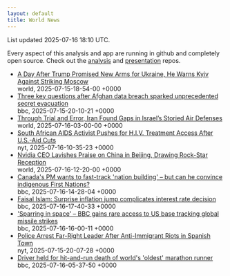 ```yaml
---
layout: default
title: World News
---
```


<div markdown="0">
<div class="byline small text-muted">List updated <span class="datetime">2025-07-16 18:10 UTC</span>.</div>

<p>Every aspect of this analysis and app are running in github and completely open source. Check out the <a href="https://github.com/Castro-Media/Analysis">analysis</a> and <a href="https://github.com/Castro-Media/TopStoryReview.com">presentation</a> repos.</p>
<ul>
<li><a href='https://www.wsj.com/world/russia/trump-advised-zelensky-to-take-the-fight-to-russia-senior-ukrainian-official-says-bdf7dffe'>A Day After Trump Promised New Arms for Ukraine, He Warns Kyiv Against Striking Moscow</a><div class='byline small text-muted'>world, <span class="datetime">2025-07-15-18-54-00 +0000</span></div></li>
<li><a href='https://www.bbc.com/news/articles/c9w12kdg5zko'>Three key questions after Afghan data breach sparked unprecedented secret evacuation</a><div class='byline small text-muted'>bbc, <span class="datetime">2025-07-15-20-10-21 +0000</span></div></li>
<li><a href='https://www.wsj.com/world/middle-east/iran-israel-air-defense-362826e3'>Through Trial and Error, Iran Found Gaps in Israel&#8217;s Storied Air Defenses</a><div class='byline small text-muted'>world, <span class="datetime">2025-07-16-03-00-00 +0000</span></div></li>
<li><a href='https://www.nytimes.com/2025/07/14/health/south-africa-aids-hiv-trump-funding-cuts.html'>South African AIDS Activist Pushes for H.I.V. Treatment Access After U.S.-Aid Cuts</a><div class='byline small text-muted'>nyt, <span class="datetime">2025-07-16-10-35-23 +0000</span></div></li>
<li><a href='https://www.wsj.com/world/asia/nvidia-ceo-lavishes-praise-on-china-in-beijing-drawing-rock-star-reception-3587377f'>Nvidia CEO Lavishes Praise on China in Beijing, Drawing Rock-Star Reception</a><div class='byline small text-muted'>world, <span class="datetime">2025-07-16-12-20-00 +0000</span></div></li>
<li><a href='https://www.bbc.com/news/articles/cew0kw29lvro'>Canada's PM wants to fast-track 'nation building' &#8211; but can he convince indigenous First Nations?</a><div class='byline small text-muted'>bbc, <span class="datetime">2025-07-16-14-28-04 +0000</span></div></li>
<li><a href='https://www.bbc.com/news/articles/c70xy9nv7p7o'>Faisal Islam: Surprise inflation jump complicates interest rate decision</a><div class='byline small text-muted'>bbc, <span class="datetime">2025-07-16-17-40-33 +0000</span></div></li>
<li><a href='https://www.bbc.com/news/articles/cy8k2nd7e9no'>'Sparring in space' &#8211; BBC gains rare access to US base tracking global missile strikes</a><div class='byline small text-muted'>bbc, <span class="datetime">2025-07-16-16-00-11 +0000</span></div></li>
<li><a href='https://www.nytimes.com/2025/07/15/world/europe/torre-pacheco-spain-anti-immigrant-riots-arrest.html'>Police Arrest Far-Right Leader After Anti-Immigrant Riots in Spanish Town</a><div class='byline small text-muted'>nyt, <span class="datetime">2025-07-15-20-07-28 +0000</span></div></li>
<li><a href='https://www.bbc.com/news/articles/c2d0yep9d37o'>Driver held for hit-and-run death of world's 'oldest' marathon runner</a><div class='byline small text-muted'>bbc, <span class="datetime">2025-07-16-05-37-50 +0000</span></div></li>
</ul>
</div>

